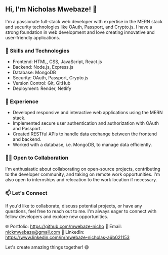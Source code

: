 ## Hi, I'm Nicholas Mwebaze! 👋

I'm a passionate full-stack web developer with expertise in the MERN stack and security technologies like OAuth, Passport, and Crypto.js. I have a strong foundation in web development and love creating innovative and user-friendly applications.

### 🚀 Skills and Technologies

- Frontend: HTML, CSS, JavaScript, React.js
- Backend: Node.js, Express.js
- Database: MongoDB
- Security: OAuth, Passport, Crypto.js
- Version Control: Git, GitHub
- Deployment: Render, Netlify

### 💼 Experience

- Developed responsive and interactive web applications using the MERN stack.
- Implemented secure user authentication and authorization with OAuth and Passport.
- Created RESTful APIs to handle data exchange between the frontend and backend.
- Worked with a database, i.e. MongoDB, to manage data efficiently.

### 👨‍💻 Open to Collaboration

I'm enthusiastic about collaborating on open-source projects, contributing to the developer community, and taking on remote work opportunities. I'm also open to internships and relocation to the work location if necessary.

### 📫 Let's Connect

If you'd like to collaborate, discuss potential projects, or have any questions, feel free to reach out to me. I'm always eager to connect with fellow developers and explore new opportunities.

🌐 Portfolio: https://github.com/mwebaze-nicho
📧 Email: nickmwebaze@gmail.com
💼 LinkedIn: https://www.linkedin.com/in/mwebaze-nicholas-a6b021153

Let's create amazing things together! 😄
